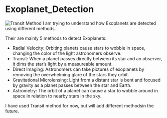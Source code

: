 
# Exoplanet_Detection

![Transit Method](https://www.researchgate.net/profile/Andrew-Mao-2/publication/312524607/figure/fig1/AS:452176024739840@1484818573073/A-light-curve-showing-the-transit-method-of-detecting-exoplanets.png)
I am trying to understand how Exoplanets are detected using different methods.

Their are mainly 5 methods to detect Exoplanets:

- Radial Velocity: Orbiting planets cause stars to wobble in space, changing the color of the light astronomers observe.
- Transit: When a planet passes directly between its star and an observer, it dims the star’s light by  a measureable amount.
- Direct Imaging: Astronomers can take pictures of exoplanets by removing the overwhelming glare of the stars they orbit.
- Gravitational Microlensing: Light from a distant star is bent and focused by gravity as a planet passes between the star and Earth.
- Astrometry: The orbit of a planet can cause a star to wobble around in space in relation to nearby stars in the sky.

I have used Transit method for now, but will add different methodsin the future.
